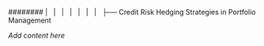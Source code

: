 ######## |   |   |   |   |   |   |   ├── Credit Risk Hedging Strategies in Portfolio Management

*Add content here*